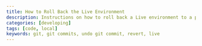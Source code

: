 ```yaml
---
title: How to Roll Back the Live Environment
description: Instructions on how to roll back a Live environment to a previous commit.
categories: [developing]
tags: [code, local]
keywords: git, git commits, undo git commit, revert, live
---
```

